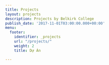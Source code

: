 ```yaml
---
title: Projects
layout: projects
description: Projects by Belkirk College
publish_date: '2017-11-01T03:00:00.000+00:00'
menu:
  footer:
    identifier: _projects
    url: "/projects/"
    weight: 2
    title: Dự Án

---
```

